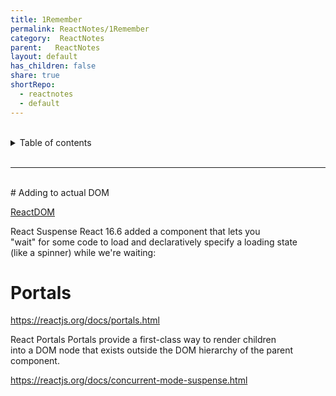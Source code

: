 ```yaml
---  
title: 1Remember  
permalink: ReactNotes/1Remember  
category:  ReactNotes  
parent:   ReactNotes  
layout: default  
has_children: false  
share: true  
shortRepo:  
  - reactnotes  
  - default            
---  
```

  
<br/>            
  
<details markdown="block">                  
<summary>                  
Table of contents                  
</summary>                  
{: .text-delta }                  
1. TOC                  
{:toc}                  
</details>                  
  
<br/>                  
  
***                  
  
<br/>  
# Adding to actual DOM  
  
[ReactDOM](https://reactjs.org/blog/2015/10/01/react-render-and-top-level-api.html)  
  
React Suspense React 16.6 added a <Suspense> component that lets you  
"wait" for some code to load and declaratively specify a loading state  
(like a spinner) while we're waiting:  
  
# Portals  
  
<https://reactjs.org/docs/portals.html>  
  
React Portals Portals provide a first-class way to render children  
into a DOM node that exists outside the DOM hierarchy of the parent  
component.  
  
<https://reactjs.org/docs/concurrent-mode-suspense.html>  
  
  
<markdown-html>